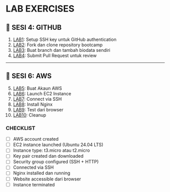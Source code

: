 # LAB EXERCISES

## 🎯 SESI 4: GITHUB

1. [LAB1](labs/lab1.md): Setup SSH key untuk GitHub authentication
2. [LAB2](labs/lab2.md): Fork dan clone repository bootcamp
3. [LAB3](labs/lab3.md): Buat branch dan tambah biodata sendiri
4. [LAB4](labs/lab4.md): Submit Pull Request untuk review


---

## 🎯 SESI 6: AWS

5. [LAB5](labs/lab5.md): Buat Akaun AWS
6. [LAB6](labs/lab6.md): Launch EC2 Instance
7. [LAB7](labs/lab7.md): Connect via SSH
8. [LAB8](labs/lab8.md): Install Nginx
9. [LAB9](labs/lab9.md): Test dari browser
10. [LAB10](labs/lab10.md): Cleanup

### CHECKLIST

- ☐ AWS account created
- ☐ EC2 instance launched (Ubuntu 24.04 LTS)
- ☐ Instance type: t3.micro atau t2.micro
- ☐ Key pair created dan downloaded
- ☐ Security group configured (SSH + HTTP)
- ☐ Connected via SSH
- ☐ Nginx installed dan running
- ☐ Website accessible dari browser
- ☐ Instance terminated
